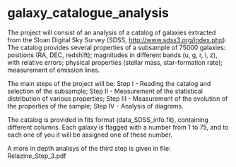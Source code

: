 # galaxy_catalogue_analysis
The project will consist of an analysis of a catalog of galaxies extracted from the Sloan
Digital Sky Survey (SDSS, http://www.sdss3.org/index.php).
The catalog provides several properties of a subsample of 75000 galaxies:
positions (RA, DEC, redshift);
magnitudes in different bands (u, g, r, i, z), with relative errors;
physical properties (stellar mass, star-formation rate);
measurement of emission lines.

The main steps of the project will be:
Step I - Reading the catalog and selection of the subsample;
Step II - Measurement of the statistical distribution of various properties;
Step III - Measurement of the evolution of the properties of the sample;
Step IV - Analysis of diagrams.

The catalog is provided in fits format (data_SDSS_info.fit), containing different columns.
Each galaxy is flagged with a number from 1 to 75, and to each one of you it will be
assigned one of these number. 

A more in depth analisys of the third step is given in file: Relazine_Step_3.pdf

